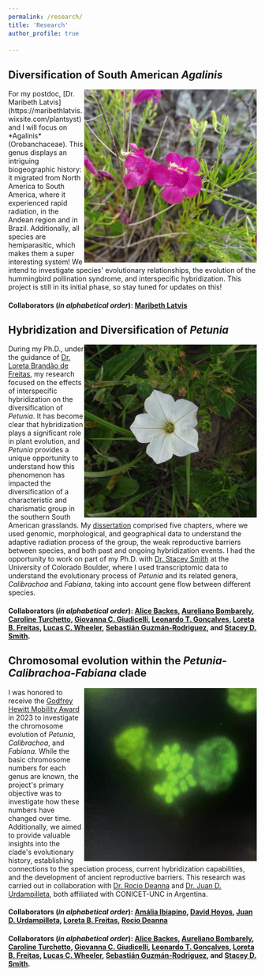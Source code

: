 ```yaml
---
permalink: /research/
title: 'Research'
author_profile: true

---
```


## Diversification of South American *Agalinis*
<img src="/images/A_angustifolia.JPG" width="350" align="right" >
For my postdoc, [Dr. Maribeth Latvis](https://maribethlatvis.wixsite.com/plantsyst) and I will focus on *Agalinis* (Orobanchaceae). This genus displays an intriguing biogeographic history: it migrated from North America to South America, where it experienced rapid radiation, in the Andean region and in Brazil. Additionally, all species are hemiparasitic, which makes them a super interesting system! We intend to investigate species' evolutionary relationships, the evolution of the hummingbird pollination syndrome, and interspecific hybridization. This project is still in its initial phase, so stay tuned for updates on this! 

#### Collaborators (*in alphabetical order*): [Maribeth Latvis](https://maribethlatvis.wixsite.com/plantsyst)

## Hybridization and Diversification of *Petunia*
<img src="/images/P_axillaris.jpeg" width="350" align="right" >

During my Ph.D., under the guidance of [Dr. Loreta Brandão de Freitas](http://lattes.cnpq.br/2802663347194050), my research focused on the effects of interspecific hybridization on the diversification of *Petunia*. It has become clear that hybridization plays a significant role in plant evolution, and *Petunia* provides a unique opportunity to understand how this phenomenon has impacted the diversification of a characteristic and charismatic group in the southern South American grasslands. My [dissertation](/files/PezziDissertation2023.pdf) comprised five chapters, where we used genomic, morphological, and geographical data to understand the adaptive radiation process of the group, the weak reproductive barriers between species, and both past and ongoing hybridization events. I had the opportunity to work on part of my Ph.D. with [Dr. Stacey Smith](https://www.colorado.edu/smithlab/) at the University of Colorado Boulder, where I used transcriptomic data to understand the evolutionary process of *Petunia* and its related genera, *Calibrachoa* and *Fabiana*, taking into account gene flow between different species. 

#### Collaborators (*in alphabetical order*): [Alice Backes](http://lattes.cnpq.br/3163625241112542), [Aureliano Bombarely](https://bombarelylab.com/), [Caroline Turchetto](http://lattes.cnpq.br/2748855199550631), [Giovanna C. Giudicelli](http://lattes.cnpq.br/8855617373150768), [Leonardo T. Gonçalves](https://leonardotgoncalves.github.io/), [Loreta B. Freitas](http://lattes.cnpq.br/2802663347194050), [Lucas C. Wheeler](https://lcwheeler.github.io/), [Sebastián Guzmán-Rodriguez](http://lattes.cnpq.br/0360995563347817), and [Stacey D. Smith](https://www.colorado.edu/smithlab/).  

## Chromosomal evolution within the *Petunia*-*Calibrachoa*-*Fabiana* clade
<img src="/images/FabianaChromosomes.jpeg" width="350" align="right" >  

I was honored to receive the [Godfrey Hewitt Mobility Award](https://eseb.org/prizes-funding/godfrey-hewitt-mobility-award/) in 2023 to investigate the chromosome evolution of *Petunia*, *Calibrachoa*, and *Fabiana*. While the basic chromosome numbers for each genus are known, the project's primary objective was to investigate how these numbers have changed over time. Additionally, we aimed to provide valuable insights into the clade's evolutionary history, establishing connections to the speciation process, current hybridization capabilities, and the development of ancient reproductive barriers. This research was carried out in collaboration with [Dr. Rocio Deanna](https://rociodeanna.weebly.com/) and [Dr. Juan D. Urdampilleta](https://imbiv.conicet.unc.edu.ar/integrantes/investigadores-2/u/urdampilleta-juan-domingo/), both affiliated with CONICET-UNC in Argentina.

#### Collaborators (*in alphabetical order*): [Amália Ibiapino](https://www.researchgate.net/profile/Amalia-Ibiapino), [David Hoyos](https://imbiv.conicet.unc.edu.ar/hoyos-david/), [Juan D. Urdampilleta](https://imbiv.conicet.unc.edu.ar/integrantes/investigadores-2/u/urdampilleta-juan-domingo/), [Loreta B. Freitas](http://lattes.cnpq.br/2802663347194050), [Rocio Deanna](https://rociodeanna.weebly.com/)


#### Collaborators (*in alphabetical order*): [Alice Backes](http://lattes.cnpq.br/3163625241112542), [Aureliano Bombarely](https://bombarelylab.com/), [Caroline Turchetto](http://lattes.cnpq.br/2748855199550631), [Giovanna C. Giudicelli](http://lattes.cnpq.br/8855617373150768), [Leonardo T. Gonçalves](https://leonardotgoncalves.github.io/), [Loreta B. Freitas](http://lattes.cnpq.br/2802663347194050), [Lucas C. Wheeler](https://lcwheeler.github.io/), [Sebastián Guzmán-Rodriguez](http://lattes.cnpq.br/0360995563347817), and [Stacey D. Smith](https://www.colorado.edu/smithlab/). 
